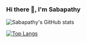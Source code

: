 ### Hi there 👋, I'm Sabapathy

<!--
**sabapathygithub/sabapathygithub** is a ✨ _special_ ✨ repository because its `README.md` (this file) appears on your GitHub profile.

Here are some ideas to get you started:

- 🔭 I’m currently working on ...
- 🌱 I’m currently learning ...
- 👯 I’m looking to collaborate on ...
- 🤔 I’m looking for help with ...
- 💬 Ask me about ...
- 📫 How to reach me: ...
- 😄 Pronouns: ...
- ⚡ Fun fact: ...
-->

![Sabapathy's GitHub stats](https://github-readme-stats.vercel.app/api?username=sabapathygithub&count_private=true)

[![Top Langs](https://github-readme-stats.vercel.app/api/top-langs/?username=sabapathygithub)](https://github.com/sabapathygithub/github-readme-stats)

